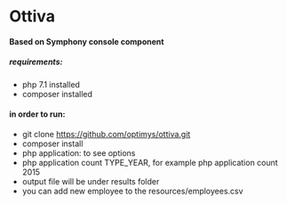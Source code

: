 # Ottiva

#### Based on Symphony console component
##### requirements:

- php 7.1 installed
- composer installed 
#### in order to run:

- git clone https://github.com/optimys/ottiva.git
- composer install
- php application: to see options
- php application count TYPE_YEAR, for example php application count 2015
- output file will be under results folder
- you can add new employee to the resources/employees.csv  